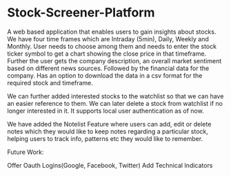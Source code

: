 # Stock-Screener-Platform
A web based application that enables users to gain insights about stocks. We have four time frames which are Intraday (5min), Daily, Weekly and Monthly. User needs to choose among them and needs to enter the stock ticker symbol to get a chart showing the close price in that timeframe. Further the user gets the company description, an overall market sentiment based on different news sources. Followed by the financial data for the company. Has an option to download the data in a csv format for the required stock and timeframe.

We can further added interested stocks to the watchlist so that we can have an easier reference to them. We can later delete a stock from watchlist if no longer interested in it. It supports local user authentication as of now.

We have added the Notelist Feature where users can add, edit or delete notes which they would like to keep notes regarding a particular stock, helping users to track info, patterns etc they would like to remember.


Future Work:

Offer Oauth Logins(Google, Facebook, Twitter)
Add Technical Indicators
